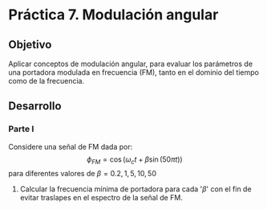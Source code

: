 
# Práctica 7. Modulación angular
## Objetivo
Aplicar conceptos de modulación angular, para evaluar los parámetros de una portadora modulada en frecuencia (FM), tanto en el dominio del tiempo como de la frecuencia.

## Desarrollo
### Parte I
Considere una señal de FM dada por:
$$\phi_{FM} = \cos(\omega_c t + \beta \sin(50\pi t))$$
para diferentes valores de $\beta = 0.2, 1, 5, 10, 50$

1. Calcular la frecuencia mínima de portadora para cada '$\beta$'  con el fin de evitar traslapes en el espectro de la señal de FM.


